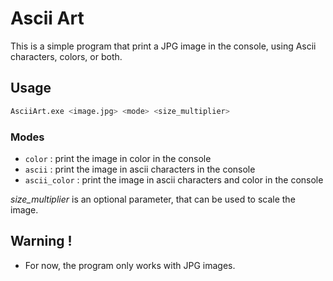 # Ascii Art

This is a simple program that print a JPG image in the console, using Ascii characters, colors, or both.

## Usage

```bash
AsciiArt.exe <image.jpg> <mode> <size_multiplier>  
```

### Modes

- `color` : print the image in color in the console
- `ascii` : print the image in ascii characters in the console
- `ascii_color` : print the image in ascii characters and color in the console

_size_multiplier_ is an optional parameter, that can be used to scale the image.

## Warning !
- For now, the program only works with JPG images.